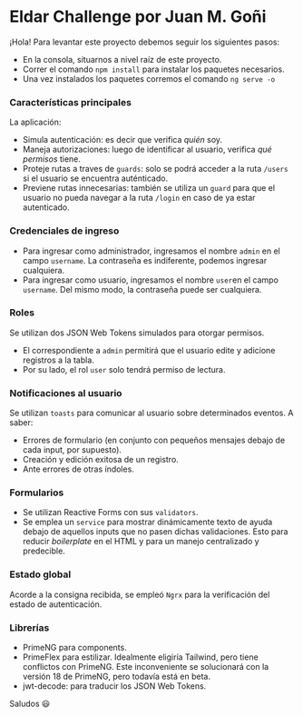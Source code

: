 # Eldar Challenge por Juan M. Goñi
¡Hola! Para levantar este proyecto debemos seguir los siguientes pasos:
- En la consola, situarnos a nivel raíz de este proyecto.
- Correr el comando `npm install` para instalar los paquetes necesarios.
- Una vez instalados los paquetes corremos el comando `ng serve -o`

### Características principales
La aplicación:
- Simula autenticación: es decir que verifica *quién* soy.
- Maneja autorizaciones: luego de identificar al usuario, verifica *qué permisos* tiene.
- Proteje rutas a traves de `guards`: solo se podrá acceder a la ruta `/users` si el usuario se encuentra auténticado.
- Previene rutas innecesarias: también se utiliza un `guard` para que el usuario no pueda navegar a la ruta `/login` en caso de ya estar autenticado. 

### Credenciales de ingreso
- Para ingresar como administrador, ingresamos el nombre `admin` en el campo `username`. La contraseña es indiferente, podemos ingresar cualquiera.
- Para ingresar como usuario, ingresamos el nombre `user`en el campo `username`. Del mismo modo, la contraseña puede ser cualquiera.

### Roles
Se utilizan dos JSON Web Tokens simulados para otorgar permisos. 
- El correspondiente a `admin` permitirá que el usuario edite y adicione registros a la tabla.
- Por su lado, el rol `user` solo tendrá permiso de lectura.

### Notificaciones al usuario
Se utilizan `toasts` para comunicar al usuario sobre determinados eventos. A saber:
- Errores de formulario (en conjunto con pequeños mensajes debajo de cada input, por supuesto).
- Creación y edición exitosa de un registro.
- Ante errores de otras índoles. 

### Formularios
- Se utilizan Reactive Forms con sus `validators`. 
- Se emplea un `service` para mostrar dinámicamente texto de ayuda debajo de aquellos inputs que no pasen dichas validaciones. Esto para reducir *boilerplate* en el HTML y para un manejo centralizado y predecible.

### Estado global
Acorde a la consigna recibida, se empleó `Ngrx` para la verificación del estado de autenticación.

### Librerías
- PrimeNG para components.
- PrimeFlex para estilizar. Idealmente eligiría Tailwind, pero tiene conflictos con PrimeNG. Este inconveniente se solucionará con la versión 18 de PrimeNG, pero todavía está en beta.
- jwt-decode: para traducir los JSON Web Tokens.


Saludos 😃
